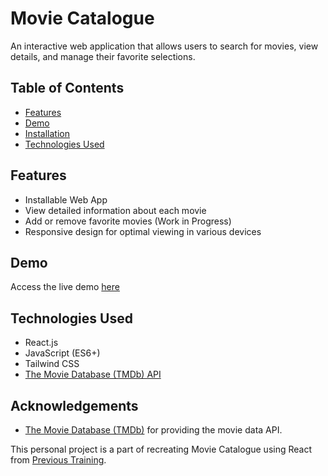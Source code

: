 # Movie Catalogue

An interactive web application that allows users to search for movies, view details, and manage their favorite selections.

## Table of Contents

- [Features](#features)
- [Demo](#demo)
- [Installation](#installation)
- [Technologies Used](#technologies-used)

## Features

- Installable Web App
- View detailed information about each movie
- Add or remove favorite movies (Work in Progress)
- Responsive design for optimal viewing in various devices

## Demo

Access the live demo [here](https://movie-catalogue-react.vercel.app/)

## Technologies Used
- React.js
- JavaScript (ES6+)
- Tailwind CSS
- [The Movie Database (TMDb) API](https://www.themoviedb.org/documentation/api)

## Acknowledgements

- [The Movie Database (TMDb)](https://www.themoviedb.org/) for providing the movie data API.


This personal project is a part of recreating Movie Catalogue using React from [Previous Training](https://github.com/ardhii-m/movie-catalogue).
